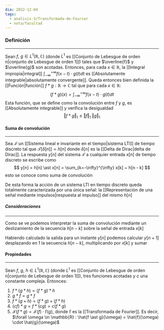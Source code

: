 ```yaml
---
dia: 2022-12-04
tags:
  - analisis-3/Transformada-de-Fourier
  - nota/facultad
---
```

### Definición
---
Sean $f, ~g \in L^1(\mathbb{R}, \mathbb{C})$ (donde $L^1$ es [[Conjunto de Lebesgue de orden n|conjunto de Lebesgue de orden 1]]) tales que $\overline{f}$ y $\overline{g}$ son acotadas. Entonces, para cada $x \in \mathbb{R}$, la [[Integral impropia|integral]] $\int_{-\infty}^{+\infty} f(x - t) \cdot g(t) dt$ es [[Absolutamente integrable|absolutamente convergente]]. Queda entonces bien definida la [[Función|función]] $f \ast g : \mathbb{R} \to \mathbb{C}$ tal que para cada $x \in \mathbb{R}$: $$ (f \ast g)(x) = \int_{-\infty}^{+\infty} f(x - t) \cdot g(t) dt $$
Esta función, que se define como la convolución entre $f$ y $g$, es [[Absolutamente integrable]] y verifica la desigualdad $$ \Vert f \ast g \Vert_1 \le \Vert f \Vert_1 ~ \Vert g \Vert_1 $$

#### Suma de convolución
---
Sea $\mathcal{T}$ un [[Sistema lineal e invariante en el tiempo|sistema LTI]] de tiempo discreto tal que $\mathcal{T}[\delta[n]] = h[n]$ donde $\delta[n]$ es la [[Delta de Dirac|delta de Dirac]]. La respuesta $y[n]$ del sistema $\mathcal{T}$ a cualquier entrada $x[n]$ de tiempo discreto se escribe como $$ y[n] = h[n] \ast x[n] = \sum_{k=-\infty}^{\infty} x[k] ~ h[n - k] $$ esto se conoce como suma de convolución

De esta forma la acción de un sistema LTI en tiempo discreto queda totalmente caracterizada por una única señal: la [[Representación de una señal mediante impulsos|respuesta al impulso]] del mismo $h[n]$

##### Consideraciones
---
Como se ve podemos interpretar la suma de convolución mediante un deslizamiento de la secuencia $h[n - k]$ sobre la señal de entrada $x[k]$

Habiendo calculado la salida para un instante $y[n]$ podemos calcular $y[n + 1]$ desplazando en $1$ la secuencia $h[n - k]$, multiplicando por $x[k]$ y sumar

#### Propiedades
---
Sean $f, ~g, ~h \in L^1(\mathbb{R}, \mathbb{C})$ (donde $L^1$ es [[Conjunto de Lebesgue de orden n|conjunto de Lebesgue de orden 1]]), tres funciones acotadas y $c$ una constante compleja. Entonces:

1) $f \ast (g \ast h) = (f \ast g) \ast h$
2) $g \ast f = g \ast f$
3) $f \ast (g + h) = (f \ast g) + (f \ast h)$
4) $(cf) \ast g = f \ast (cg) = c(f \ast g)$
5) $\mathcal{F}(f \ast g) = \mathcal{F}(f) \cdot \mathbb{f}(g)$, donde $\mathbb{f}$ es la [[Transformada de Fourier]]. Es decir, $\forall \omega \in \mathbb{R} : \hat{f \ast g}(\omega) = \hat{f}(\omega) \cdot \hat{g}(\omega)$
